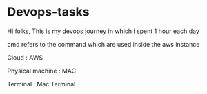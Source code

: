 # Devops-tasks

Hi folks,
This is my devops journey in which i spent 1 hour each day

cmd refers to the command which are used inside the aws instance

Cloud : AWS

Physical machine : MAC

Terminal : Mac Terminal
